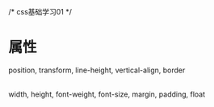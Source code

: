 /* css基础学习01 */
# 属性
  position, transform, line-height, vertical-align, border
  
  
  <br>
  width, height, font-weight, font-size, margin, padding, float